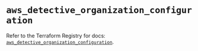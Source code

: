 # `aws_detective_organization_configuration`

Refer to the Terraform Registry for docs: [`aws_detective_organization_configuration`](https://registry.terraform.io/providers/hashicorp/aws/6.7.0/docs/resources/detective_organization_configuration).
